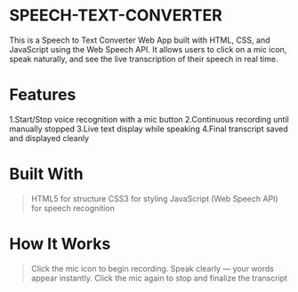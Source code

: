 # SPEECH-TEXT-CONVERTER
This is a Speech to Text Converter Web App built with HTML, CSS, and JavaScript using the Web Speech API. It allows users to click on a mic icon, speak naturally, and see the live transcription of their speech in real time.

# Features
1.Start/Stop voice recognition with a mic button
2.Continuous recording until manually stopped
3.Live text display while speaking
4.Final transcript saved and displayed cleanly

# Built With
>HTML5 for structure
>CSS3 for styling
>JavaScript (Web Speech API) for speech recognition

# How It Works
>Click the mic icon to begin recording.
>Speak clearly — your words appear instantly.
>Click the mic again to stop and finalize the transcript
